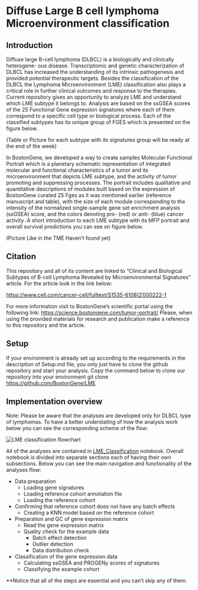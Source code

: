 # Diffuse Large B cell lymphoma Microenvironment classification

## Introduction

Diffuse  large  B-cell  lymphoma  (DLBCL)  is  a  biologically  and  clinically  heterogene- ous  disease.  Transcriptomic  and  genetic  characterization  of  DLBCL  has  increased  the  understanding  of  its  intrinsic  pathogenesis  and  provided  potential  therapeutic  targets. Besides the classification of the DLBCL the Lymphoma Microenvironment (LME) classification also plays a critical role in further clinical outcomes and response to the therapies. Current repository gives an opportunity to analyze LME and understand which LME subtype it belongs to. Analysis are based on the ssGSEA scores of the 25 Functional Gene expression signatures where each of them correspond to a specific cell type or biological process.
Each of the classified subtypes has its unique group of FGES which is presented on the figure below.

(Table or Picture for each subtype with its signatures group will be ready at the end of the week)


In BostonGene, we developed a way to create samples Molecular Functional Portrait which is a planetary schematic representation of integrated molecular and functional characteristics of a tumor and its microenvironment that depicts LME subtype, and the activity of tumor promoting and suppressing processes. The portrait includes qualitative and quantitative descriptions of modules built based on the expression of BostonGene curated 25 Fges as it was mentioned earlier (reference manuscript and table), with the size of each module corresponding to the intensity of the normalized single-sample gene set enrichment analysis (ssGSEA) score, and the colors denoting pro- (red) or anti- (blue) cancer activity .A short introduction to each LME subtype with its MFP portrait and overall survival predictions you can see on figure below.


(Picture Like in the TME Haven’t found yet)







## Citation
This repository and all of its content are linked to “Clinical and Biological Subtypes of B-cell Lymphoma Revealed by Microenvironmental Signatures” article. For the article look in the link below:


https://www.cell.com/cancer-cell/fulltext/S1535-6108(21)00222-1



For more information visit to BostonGene’s scientific portal using the following link:  https://science.bostongene.com/tumor-portrait/ 
Please, when using the provided materials for research and publication make a reference to this repository and the article.

## Setup
If your environment is already set up according to the requirements in the description of Setup.md file, you only just have to clone the github repository and start your analysis.
Copy the command below to clone our repository into your environment 
git clone https://github.com/BostonGene/LME

## Implementation overview
Note: Please be aware that the analyses are developed only for DLBCL type of lymphomas.
To have a better understating of how the analysis work below you can see the corresponding scheme of the flow:

![LME classification flowchart](https://user-images.githubusercontent.com/127855909/230636947-bac5b972-e485-4be0-9330-67b058613d5d.jpg)

All of the analyses are contained in [LME_Classification](LME_Classification.ipynb) notebook. Overall notebook is divided into separate sections each of having their own subsections. Below you can see the main navigation and functionality of the analyses flow:


* Data preparation
  * Loading gene signatures
  * Loading reference cohort annotation file
  * Loading the reference cohort
* Confirming that reference cohort does not have any batch effects
  * Creating a KNN model based on the reference cohort
* Preparation and QC of gene expression matrix
  * Read the gene expression matrix
  * Quality check for the example data
    * Batch effect detection
    * Outlier detection
    * Data distribution check
* Classification of the gene expression data
  * Calculating ssGSEA and PROGENy scores of signatures
  * Classifying the example cohort
  
  
**Notice that all of the steps are essential and you can’t skip any of them.
